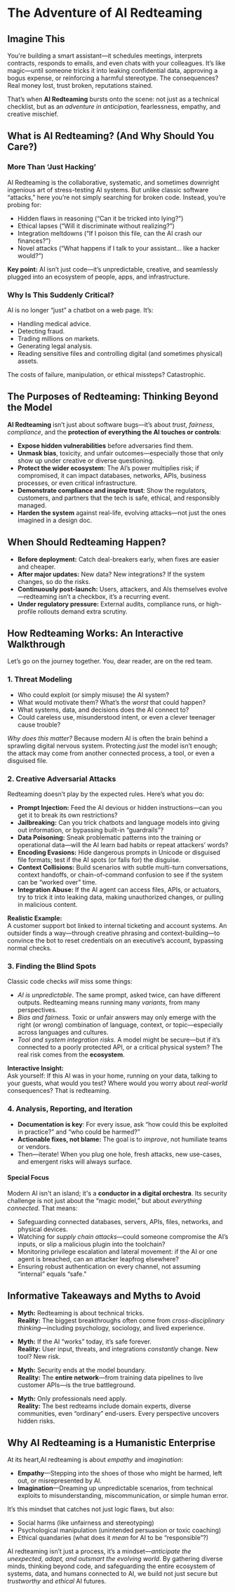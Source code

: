 # The Adventure of AI Redteaming

## Imagine This

You're building a smart assistant—it schedules meetings, interprets contracts, responds to emails, and even chats with your colleagues. It’s like magic—until someone tricks it into leaking confidential data, approving a bogus expense, or reinforcing a harmful stereotype. The consequences? Real money lost, trust broken, reputations stained.

That’s when **AI Redteaming** bursts onto the scene: not just as a technical checklist, but as an *adventure in anticipation*, fearlessness, empathy, and creative mischief.

## What is AI Redteaming? (And Why Should You Care?)

### More Than ‘Just Hacking’

AI Redteaming is the collaborative, systematic, and sometimes downright ingenious art of stress-testing AI systems. But unlike classic software “attacks,” here you’re not simply searching for broken code. Instead, you’re probing for:

- Hidden flaws in reasoning (“Can it be tricked into lying?”)
- Ethical lapses (“Will it discriminate without realizing?”)
- Integration meltdowns (“If I poison this file, can the AI crash our finances?”)
- Novel attacks (“What happens if I talk to your assistant… like a hacker would?”)

**Key point:** AI isn’t just code—it’s unpredictable, creative, and seamlessly plugged into an ecosystem of people, apps, and infrastructure.

### Why Is This Suddenly Critical?

AI is no longer “just” a chatbot on a web page. It’s:
- Handling medical advice.
- Detecting fraud.
- Trading millions on markets.
- Generating legal analysis.
- Reading sensitive files and controlling digital (and sometimes physical) assets.

The costs of failure, manipulation, or ethical missteps? Catastrophic.

## The Purposes of Redteaming: Thinking Beyond the Model

**AI Redteaming** isn’t just about software bugs—it’s about *trust*, *fairness*, *compliance*, and the **protection of everything the AI touches or controls**:
- **Expose hidden vulnerabilities** before adversaries find them.
- **Unmask bias**, toxicity, and unfair outcomes—especially those that only show up under creative or diverse questioning.
- **Protect the wider ecosystem**: The AI’s power multiplies risk; if compromised, it can impact databases, networks, APIs, business processes, or even critical infrastructure.
- **Demonstrate compliance and inspire trust**: Show the regulators, customers, and partners that the tech is safe, ethical, and responsibly managed.
- **Harden the system** against real-life, evolving attacks—not just the ones imagined in a design doc.

## When Should Redteaming Happen?

- **Before deployment:** Catch deal-breakers early, when fixes are easier and cheaper.
- **After major updates:** New data? New integrations? If the system changes, so do the risks.
- **Continuously post-launch:** Users, attackers, and AIs themselves evolve—redteaming isn’t a checkbox, it’s a recurring event.
- **Under regulatory pressure:** External audits, compliance runs, or high-profile rollouts demand extra scrutiny.

## How Redteaming Works: An Interactive Walkthrough

Let’s go on the journey together. You, dear reader, are on the red team.

### 1. Threat Modeling

- Who could exploit (or simply misuse) the AI system?
- What would motivate them? What’s the *worst* that could happen?
- What systems, data, and decisions does the AI connect to?
- Could careless use, misunderstood intent, or even a clever teenager cause trouble?

*Why does this matter?* Because modern AI is often the brain behind a sprawling digital nervous system. Protecting *just* the model isn’t enough; the attack may come from another connected process, a tool, or even a disguised file.

### 2. Creative Adversarial Attacks

Redteaming doesn’t play by the expected rules. Here’s what you do:

- **Prompt Injection:** Feed the AI devious or hidden instructions—can you get it to break its own restrictions?
- **Jailbreaking:** Can you trick chatbots and language models into giving out information, or bypassing built-in “guardrails”?
- **Data Poisoning:** Sneak problematic patterns into the training or operational data—will the AI learn bad habits or repeat attackers’ words?
- **Encoding Evasions:** Hide dangerous prompts in Unicode or disguised file formats; test if the AI spots (or falls for) the disguise.
- **Context Collisions:** Build scenarios with subtle multi-turn conversations, context handoffs, or chain-of-command confusion to see if the system can be “worked over” time.
- **Integration Abuse:** If the AI agent can access files, APIs, or actuators, try to trick it into leaking data, making unauthorized changes, or pulling in malicious content.

**Realistic Example:**  
A customer support bot linked to internal ticketing and account systems. An outsider finds a way—through creative phrasing and context-building—to convince the bot to reset credentials on an executive’s account, bypassing normal checks.

### 3. Finding the Blind Spots

Classic code checks *will* miss some things:
- *AI is unpredictable*. The same prompt, asked twice, can have different outputs. Redteaming means running many *variants*, from many perspectives.
- *Bias and fairness.* Toxic or unfair answers may only emerge with the right (or wrong) combination of language, context, or topic—especially across languages and cultures.
- *Tool and system integration risks.* A model might be secure—but if it’s connected to a poorly protected API, or a critical physical system? The real risk comes from the **ecosystem**.

**Interactive Insight:**  
Ask yourself: If this AI was in your home, running on your data, talking to your guests, what would you test? Where would you worry about *real-world* consequences? That is redteaming.

### 4. Analysis, Reporting, and Iteration

- **Documentation is key**: For every issue, ask “how could this be exploited in practice?” and “who could be harmed?”
- **Actionable fixes, not blame:** The goal is to *improve*, not humiliate teams or vendors.
- Then—iterate! When you plug one hole, fresh attacks, new use-cases, and emergent risks will always surface.

#### Special Focus

Modern AI isn't an island; it's a **conductor in a digital orchestra**. Its security challenge is not just about the “magic model,” but about *everything connected*. That means:
- Safeguarding connected databases, servers, APIs, files, networks, and physical devices.
- Watching for *supply chain attacks*—could someone compromise the AI’s inputs, or slip a malicious plugin into the toolchain?
- Monitoring privilege escalation and lateral movement: if the AI or one agent is breached, can an attacker leapfrog elsewhere?
- Ensuring robust authentication on every channel, not assuming “internal” equals “safe.”

## Informative Takeaways and Myths to Avoid

- **Myth:** Redteaming is about technical tricks.  
  **Reality:** The biggest breakthroughs often come from *cross-disciplinary thinking*—including psychology, sociology, and lived experience.

- **Myth:** If the AI “works” today, it’s safe forever.  
  **Reality:** User input, threats, and integrations *constantly* change. New tool? New risk.

- **Myth:** Security ends at the model boundary.  
  **Reality:** The **entire network**—from training data pipelines to live customer APIs—is the true battleground.

- **Myth:** Only professionals need apply.  
  **Reality:** The best redteams include domain experts, diverse communities, even “ordinary” end-users. Every perspective uncovers hidden risks.

## Why AI Redteaming is a Humanistic Enterprise

At its heart,AI redteaming is about *empathy* and *imagination*:

- **Empathy**—Stepping into the shoes of those who might be harmed, left out, or misrepresented by AI.
- **Imagination**—Dreaming up unpredictable scenarios, from technical exploits to misunderstanding, miscommunication, or simple human error.

It’s this mindset that catches not just logic flaws, but also:
- Social harms (like unfairness and stereotyping)
- Psychological manipulation (unintended persuasion or toxic coaching)
- Ethical quandaries (what does it *mean* for AI to be “responsible”?)

AI redteaming isn’t just a process, it’s a mindset—*anticipate the unexpected, adapt, and outsmart the evolving world*. By gathering diverse minds, thinking beyond code, and safeguarding the entire ecosystem of systems, data, and humans connected to AI, we build not just secure but *trustworthy* and *ethical* AI futures.
